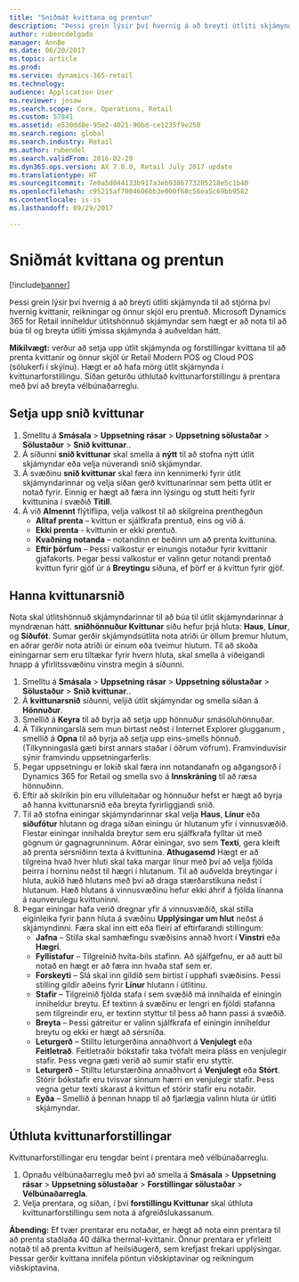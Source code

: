```yaml
---
title: "Sniðmát kvittana og prentun"
description: "Þessi grein lýsir því hvernig á að breyti útliti skjámynda til að stjórna því hvernig kvittanir, reikningar og önnur skjöl eru prentuð. Microsoft Dynamics 365 for Retail inniheldur útlitshönnuð skjámyndar sem hægt er að nota til að búa til og breyta útliti ýmissa skjámynda á auðveldan hátt."
author: rubencdelgado
manager: AnnBe
ms.date: 06/20/2017
ms.topic: article
ms.prod: 
ms.service: dynamics-365-retail
ms.technology: 
audience: Application User
ms.reviewer: josaw
ms.search.scope: Core, Operations, Retail
ms.custom: 57841
ms.assetid: e530dd8e-95e2-4021-90bd-ce1235f9e250
ms.search.region: global
ms.search.industry: Retail
ms.author: rubendel
ms.search.validFrom: 2016-02-28
ms.dyn365.ops.version: AX 7.0.0, Retail July 2017 update
ms.translationtype: HT
ms.sourcegitcommit: 7e0a5d044133b917a3eb9386773205218e5c1b40
ms.openlocfilehash: c95215af7004606bb3e000f68c56ea5c69bb9582
ms.contentlocale: is-is
ms.lasthandoff: 09/29/2017

---
```


# <a name="receipt-templates-and-printing"></a>Sniðmát kvittana og prentun

[!include[banner](includes/banner.md)]


Þessi grein lýsir því hvernig á að breyti útliti skjámynda til að stjórna því hvernig kvittanir, reikningar og önnur skjöl eru prentuð. Microsoft Dynamics 365 for Retail inniheldur útlitshönnuð skjámyndar sem hægt er að nota til að búa til og breyta útliti ýmissa skjámynda á auðveldan hátt.

**Mikilvægt:** verður að setja upp útlit skjámynda og forstillingar kvittana til að prenta kvittanir og önnur skjöl úr Retail Modern POS og Cloud POS (sölukerfi í skýinu). Hægt er að hafa mörg útlit skjámynda í kvittunarforstillingu. Síðan geturðu úthlutað kvittunarforstillingu á prentara með því að breyta vélbúnaðarreglu.

## <a name="set-up-a-receipt-format"></a>Setja upp snið kvittunar
1.  Smelltu á **Smásala** &gt; **Uppsetning rásar** &gt; **Uppsetning sölustaðar** &gt; **Sölustaður** &gt; **Snið kvittunar**..
2.  Á síðunni **snið kvittunar** skal smella á  **nýtt** til að stofna nýtt útlit skjámyndar eða velja núverandi snið skjámyndar.
3.  Á svæðinu **snið kvittunar** skal færa inn kennimerki fyrir útlit skjámyndarinnar og velja síðan gerð kvittunarinnar sem þetta útlit er notað fyrir. Einnig er hægt að færa inn lýsingu og stutt heiti fyrir kvittunina í svæðið **Titill**.
4.  Á við **Almennt** flýtiflipa, velja valkost til að skilgreina prenthegðun
    -   **Alltaf prenta** – kvittun er sjálfkrafa prentuð, eins og við á.
    -   **Ekki prenta** - kvittunin er ekki prentuð.
    -   **Kvaðning notanda** – notandinn er beðinn um að prenta kvittunina.
    -   **Eftir þörfum** – Þessi valkostur er einungis notaður fyrir kvittanir gjafakorts. Þegar þessi valkostur er valinn getur notandi prentað kvittun fyrir gjöf úr á **Breytingu** síðuna, ef þörf er á kvittun fyrir gjöf.

## <a name="design-a-receipt-format"></a>Hanna kvittunarsnið
Nota skal útlitshönnuð skjámyndarinnar til að búa til útlit skjámyndarinnar á myndrænan hátt. **sniðhönnuður Kvittunar** síðu hefur þrjá hluta: **Haus**, **Línur**, og **Síðufót**. Sumar gerðir skjámyndsútlita nota atriði úr öllum þremur hlutum, en aðrar gerðir nota atriði úr einum eða tveimur hlutum. Til að skoða einingarnar sem eru tiltækar fyrir hvern hluta, skal smella á viðeigandi hnapp á yfirlitssvæðinu vinstra megin á síðunni.

1.  Smelltu á **Smásala** &gt; **Uppsetning rásar** &gt; **Uppsetning sölustaðar** &gt; **Sölustaður** &gt; **Snið kvittunar**..
2.  Á **kvittunarsnið** síðunni, veljið útlit skjámyndar og smella síðan á **Hönnuður**.
3.  Smellið á **Keyra** til að byrja að setja upp hönnuður smásöluhönnuðar.
4.  Á Tilkynningarslá sem mun birtast neðst í Internet Explorer glugganum , smellið á **Opna** til að byrja að setja upp eins-smells hönnuð. (Tilkynningaslá gæti birst annars staðar í öðrum vöfrum). Framvinduvísir sýnir framvindu uppsetningarferlis.
5.  Þegar uppsetningu er lokið skal færa inn notandanafn og aðgangsorð í Dynamics 365 for Retail og smella svo á **Innskráning** til að ræsa hönnuðinn.
6.  Eftir að skilríkin þín eru villuleitaðar og hönnuður hefst er hægt að byrja að hanna kvittunarsnið eða breyta fyrirliggjandi snið.
7.  Til að stofna einingar skjámyndarinnar skal velja **Haus**, **Línur** eða **síðufótur** hlutann og draga síðan einingu úr hlutanum yfir í vinnusvæðið. Flestar einingar innihalda breytur sem eru sjálfkrafa fylltar út með gögnum úr gagnagrunninum. Aðrar einingar, svo sem **Texti**, gera kleift að prenta sérsniðinn texta á kvittunina. **Athugasemd** Hægt er að tilgreina hvað hver hluti skal taka margar línur með því að velja fjölda þeirra í horninu neðst til hægri í hlutanum. Til að auðvelda breytingar í hluta, aukið hæð hlutans með því að draga stærðarstikuna neðst í hlutanum. Hæð hlutans á vinnusvæðinu hefur ekki áhrif á fjölda línanna á raunverulegu kvittuninni.
8.  Þegar einingar hafa verið dregnar yfir á vinnusvæðið, skal stilla eiginleika fyrir þann hluta á svæðinu **Upplýsingar um hlut** neðst á skjámyndinni. Færa skal inn eitt eða fleiri af eftirfarandi stillingum:
    -   **Jafna** – Stilla skal samhæfingu svæðisins annað hvort í **Vinstri** eða **Hægri**.
    -   **Fyllistafur** – Tilgreinið hvíta-bils stafinn. Að sjálfgefnu, er að autt bil notað en hægt er að færa inn hvaða staf sem er.
    -   **Forskeyti** – Slá skal inn gildið sem birtist í upphafi svæðisins. Þessi stilling gildir aðeins fyrir **Línur** hlutann í útlitinu.
    -   **Stafir** – Tilgreinið fjölda stafa í sem svæðið má innihalda ef einingin inniheldur breytu. Ef textinn á svæðinu er lengri en fjöldi stafanna sem tilgreindir eru, er textinn styttur til þess að hann passi á svæðið.
    -   **Breyta** – Þessi gátreitur er valinn sjálfkrafa ef einingin inniheldur breytu og ekki er hægt að sérsníða.
    -   **Leturgerð** – Stilltu leturgerðina annaðhvort á **Venjulegt** eða **Feitletrað**. Feitletraðir bókstafir taka tvöfalt meira pláss en venjulegir stafir. Þess vegna gæti verið að sumir stafir eru styttir.
    -   **Leturgerð** – Stilltu leturstærðina annaðhvort á **Venjulegt** eða **Stórt**. Stórir bókstafir eru tvisvar sinnum hærri en venjulegir stafir. Þess vegna getur texti skarast á kvittun ef stórir stafir eru notaðir.
    -   **Eyða** – Smellið á þennan hnapp til að fjarlægja valinn hluta úr útliti skjámyndar.

## <a name="assign-receipt-profiles"></a>Úthluta kvittunarforstillingar
Kvittunarforstillingar eru tengdar beint í prentara með vélbúnaðarreglu.

1.  Opnaðu vélbúnaðarreglu með því að smella á **Smásala** &gt; **Uppsetning rásar** &gt; **Uppsetning sölustaðar** &gt; **Forstillingar sölustaðar** &gt; **Vélbúnaðarregla**.
2.  Velja prentara, og síðan, í því **forstillingu Kvittunar** skal úthluta kvittunarforstillingu sem nota á afgreiðslukassanum.

**Ábending:** Ef tvær prentarar eru notaðar, er hægt að nota einn prentara til að prenta staðlaða 40 dálka thermal-kvittanir. Önnur prentara er yfirleitt notað til að prenta kvittun af heilsíðugerð, sem krefjast frekari upplýsingar. Þessar gerðir kvittana innifela pöntun viðskiptavinar og reikningum viðskiptavina.




